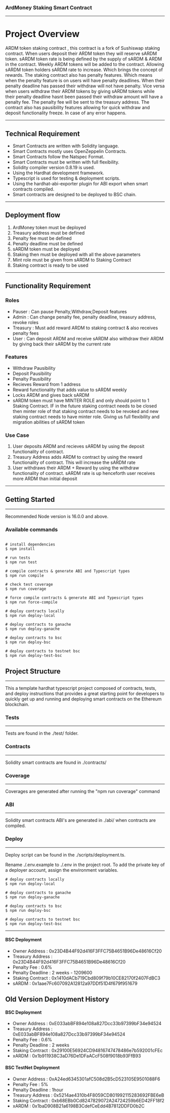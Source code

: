 ### ArdMoney Staking Smart Contract
---
# Project Overview
ARDM token staking contract , this contract is a fork of Sushiswap staking contract.
When users deposit their ARDM token they will reserve sARDM token. sARDM token rate is being defined by the supply of sARDM & ARDM in the contract.
Weekly ARDM tokens will be added to the contract. Allowing sARDM token holders sARDM rate to increase. Which brings the concept of rewards.
The staking contract also has penalty features. Which means when the penalty feature is on users will have penalty deadlines. When their penalty deadline has passed
their withdraw will not have penalty. Vice versa when users withdraw their ARDM tokens by giving sARDM tokens while their penalty deadline hasnt been passed their
withdraw amount will have a penalty fee. The penalty fee will be sent to the treasury address. The contract also has pausibility features allowing for quick withdraw
and deposit functionality freeze. In case of any error happens.

---

## Technical Requirement
 - Smart Contracts are written with Solidity language.
 - Smart Contracts mostly uses OpenZeppelin Contracts.
 - Smart Contracts follow the Natspec Format.
 - Smart Contracts must be written with full flexibility.
 - Solidity compiler version 0.8.19 is used.
 - Using the Hardhat development framework.
 - Typescript is used for testing & deployment scripts.
 - Using the hardhat-abi-exporter plugin for ABI export when smart contracts compiled.
 - Smart contracts are designed to be deployed to BSC chain.

---

## Deployment flow
 1. ArdMoney token must be deployed
 2. Treasury address must be defined
 3. Penalty fee must be defined
 4. Penalty deadline must be defined
 5. sARDM token must be deployed
 6. Staking then must be deployed with all the above parameters
 7. Mint role must be given from sARDM to Staking Contract
 8. Staking contract is ready to be used

---

## Functionality Requirement

### Roles
 - Pauser : Can pause Penalty,Withdraw,Deposit features
 - Admin : Can change penalty fee, penalty deadline, treasury address, revoke roles
 - Treasury : Must add reward ARDM to staking contract & also receives penalty fees
 - User : Can deposit ARDM and receive sARDM also withdraw their ARDM by giving back their sARDM by the current rate

### Features
 - Withdraw Pausibility
 - Deposit Pausibility
 - Penalty Pausibility
 - Recieves Reward from 1 address
 - Reward functionality that adds value to sARDM weekly
 - Locks ARDM and gives back sARDM
 - sARDM token must have MINTER ROLE and only should point to 1 Staking Contract. IF in the future staking contract needs to be closed then minter role of that staking contract needs to be revoked and new staking contract needs to have minter role. Giving us full flexibility and migration abilities of sARDM token

### Use Case
 1. User deposits ARDM and recieves sARDM by using the deposit functionality of contract.
 2. Treasury Address adds ARDM to contract by using the reward functionality of contract. This will increase the sARDM rate
 3. User withdraws their ARDM + Reward by using the withdraw functionality of contract. sARDM rate is up henceforth user receives more ARDM than initial deposit

---

## Getting Started
---
Recommended Node version is 16.0.0 and above.

### Available commands
```

# install dependencies
$ npm install

# run tests
$ npm run test

# compile contracts & generate ABI and Typescript types
$ npm run compile

# check test coverage
$ npm run coverage

# force compile contracts & generate ABI and Typescript types
$ npm run force-compile

# deploy contracts locally
$ npm run deploy-local

# deploy contracts to ganache
$ npm run deploy-ganache

# deploy contracts to bsc
$ npm run deploy-bsc

# deploy contracts to testnet bsc
$ npm run deploy-test-bsc

```

## Project Structure
---
This a template hardhat typescript project composed of contracts, tests, and deploy instructions that provides a great starting point for developers to quickly get up and running and deploying smart contracts on the Ethereum blockchain.

### Tests
---
Tests are found in the ./test/ folder.

### Contracts
---
Solidity smart contracts are found in ./contracts/

### Coverage
---
Coverages are generated after running the "npm run coverage" command

### ABI
---
Solidity smart contracts ABI's are generated in ./abi/ when contracts are compiled.

### Deploy
---
Deploy script can be found in the ./scripts/deployment.ts.

Rename ./.env.example to ./.env in the project root. To add the private key of a deployer account, assign the environment variables.

```
# deploy contracts locally
$ npm run deploy-local

# deploy contracts to ganache
$ npm run deploy-ganache

# deploy contracts to bsc
$ npm run deploy-bsc

# deploy contracts to testnet bsc
$ npm run deploy-test-bsc
```

---

#### BSC Deployment
  - Owner Address : 0x23D4B44F92d416F3FFC75B4651B96De48616Cf20
  - Treasury Address : 0x23D4B44F92d416F3FFC75B4651B96De48616Cf20
  - Penalty Fee : 0.6%
  - Penalty Deadline : 2 weeks - 1209600
  - Staking Contract : 0x1410dACb719Cbd809f79b10CE82170f2407FdBC3
  - sARDM : 0x1aae7Fc607092A12812a97DDf51D4f679f951679


## Old Version Deployment History

#### BSC Deployment
  - Owner Address : 0xE033abBF894e108a827Dcc33b97399bF34e94524
  - Treasury Address : 0xE033abBF894e108a827Dcc33b97399bF34e94524
  - Penalty Fee : 0.6%
  - Penalty Deadline : 2 weeks 
  - Staking Contract : 0x29100E56924CD94816747478486e7b592001cFEc
  - xARDM : 0x1b911938C3aD76De1DFaACcF508f9018b93FfB93

#### BSC TestNet Deployment
  - Owner Address : 0xA24ed6345301afC508d2B5cD523105E9501088F6
  - Penalty Fee : 5%
  - Penalty Deadline : 1hour
  - Treasury Address : 0x5214ae4310b4F8059CD801992115283692FBE6eB
  - Staking Contract : 0xb68EBb0Cd8247829072A24724259b6ED42FF18f2
  - xARDM : 0x1baD908B21a6198B3CdefCeEdd4B7812DDFD0b2C

